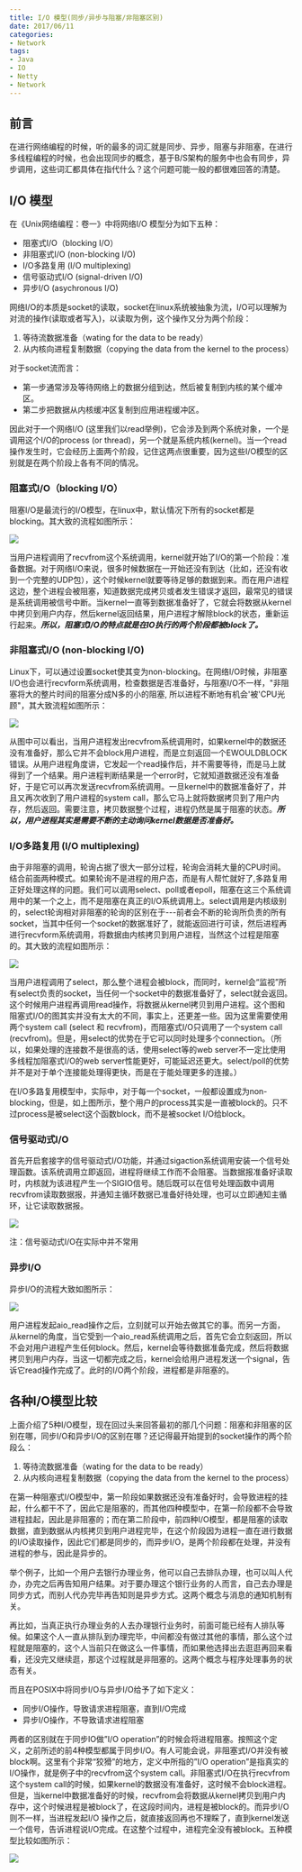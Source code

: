 ```yaml
---
title: I/O 模型(同步/异步与阻塞/非阻塞区别)
date: 2017/06/11
categories:
- Network
tags:
- Java
- IO
- Netty
- Network
---
```


## 前言
在进行网络编程的时候，听的最多的词汇就是同步、异步，阻塞与非阻塞，在进行多线程编程的时候，也会出现同步的概念，基于B/S架构的服务中也会有同步，异步调用，这些词汇都具体在指代什么？这个问题可能一般的都很难回答的清楚。

## I/O 模型
在《Unix网络编程：卷一》中将网络I/O 模型分为如下五种：
+ 阻塞式I/O（blocking I/O）
+ 非阻塞式I/O (non-blocking I/O)
+ I/O多路复用 (I/O multiplexing)
+ 信号驱动式I/O (signal-driven I/O)
+ 异步I/O (asychronous I/O)

网络I/O的本质是socket的读取，socket在linux系统被抽象为流，I/O可以理解为对流的操作(读取或者写入)，以读取为例，这个操作又分为两个阶段：
1. 等待流数据准备（wating for the data to be ready）
2. 从内核向进程复制数据（copying the data from the kernel to the process）

对于socket流而言：
+ 第一步通常涉及等待网络上的数据分组到达，然后被复制到内核的某个缓冲区。
+ 第二步把数据从内核缓冲区复制到应用进程缓冲区。

因此对于一个网络I/O (这里我们以read举例)，它会涉及到两个系统对象，一个是调用这个I/O的process (or thread)，另一个就是系统内核(kernel)。当一个read操作发生时，它会经历上面两个阶段，记住这两点很重要，因为这些I/O模型的区别就是在两个阶段上各有不同的情况。

<!--more-->

### 阻塞式I/O（blocking I/O）
阻塞I/O是最流行的I/O模型，在linux中，默认情况下所有的socket都是blocking。其大致的流程如图所示：

![](/images/2017-06/io_blocking_io.png)

当用户进程调用了recvfrom这个系统调用，kernel就开始了I/O的第一个阶段：准备数据。对于网络I/O来说，很多时候数据在一开始还没有到达（比如，还没有收到一个完整的UDP包），这个时候kernel就要等待足够的数据到来。而在用户进程这边，整个进程会被阻塞，知道数据完成拷贝或者发生错误才返回，最常见的错误是系统调用被信号中断。当kernel一直等到数据准备好了，它就会将数据从kernel中拷贝到用户内存，然后kernel返回结果，用户进程才解除block的状态，重新运行起来。***所以，阻塞式I/O的特点就是在IO执行的两个阶段都被block了。***

### 非阻塞式I/O (non-blocking I/O)
Linux下，可以通过设置socket使其变为non-blocking。在网络I/O时候，非阻塞I/O也会进行recvform系统调用，检查数据是否准备好，与阻塞I/O不一样，"非阻塞将大的整片时间的阻塞分成N多的小的阻塞, 所以进程不断地有机会'被'CPU光顾"，其大致流程如图所示：

![](/images/2017-06/io_nonblocking_io.png)

从图中可以看出，当用户进程发出recvfrom系统调用时，如果kernel中的数据还没有准备好，那么它并不会block用户进程，而是立刻返回一个EWOULDBLOCK错误。从用户进程角度讲，它发起一个read操作后，并不需要等待，而是马上就得到了一个结果。用户进程判断结果是一个error时，它就知道数据还没有准备好，于是它可以再次发送recvfrom系统调用。一旦kernel中的数据准备好了，并且又再次收到了用户进程的system call，那么它马上就将数据拷贝到了用户内存，然后返回。需要注意，拷贝数据整个过程，进程仍然是属于阻塞的状态。***所以，用户进程其实是需要不断的主动询问kernel数据是否准备好。***

### I/O多路复用 (I/O multiplexing)
由于非阻塞的调用，轮询占据了很大一部分过程，轮询会消耗大量的CPU时间。结合前面两种模式。如果轮询不是进程的用户态，而是有人帮忙就好了,多路复用正好处理这样的问题。我们可以调用select、poll或者epoll，阻塞在这三个系统调用中的某一个之上，而不是阻塞在真正的I/O系统调用上。select调用是内核级别的，select轮询相对非阻塞的轮询的区别在于---前者会不断的轮询所负责的所有socket，当其中任何一个socket的数据准好了，就能返回进行可读，然后进程再进行recvform系统调用，将数据由内核拷贝到用户进程，当然这个过程是阻塞的。其大致的流程如图所示：

![](/images/2017-06/io_io_multiplexing.png)

当用户进程调用了select，那么整个进程会被block，而同时，kernel会“监视”所有select负责的socket，当任何一个socket中的数据准备好了，select就会返回。这个时候用户进程再调用read操作，将数据从kernel拷贝到用户进程。这个图和阻塞式I/O的图其实并没有太大的不同，事实上，还更差一些。因为这里需要使用两个system call (select 和 recvfrom)，而阻塞式I/O只调用了一个system call (recvfrom)。但是，用select的优势在于它可以同时处理多个connection。（所以，如果处理的连接数不是很高的话，使用select等的web server不一定比使用多线程加阻塞式I/O的web server性能更好，可能延迟还更大。select/poll的优势并不是对于单个连接能处理得更快，而是在于能处理更多的连接。）

在I/O多路复用模型中，实际中，对于每一个socket，一般都设置成为non-blocking，但是，如上图所示，整个用户的process其实是一直被block的。只不过process是被select这个函数block，而不是被socket I/O给block。

### 信号驱动式I/O
首先开启套接字的信号驱动式I/O功能，并通过sigaction系统调用安装一个信号处理函数。该系统调用立即返回，进程将继续工作而不会阻塞。当数据报准备好读取时，内核就为该进程产生一个SIGIO信号。随后既可以在信号处理函数中调用recvfrom读取数据报，并通知主循环数据已准备好待处理，也可以立即通知主循环，让它读取数据报。

![](/images/2017-06/io_signal_io.png)

注：信号驱动式I/O在实际中并不常用

### 异步I/O
异步I/O的流程大致如图所示：

![](/images/2017-06/io_aio_io.png)

用户进程发起aio_read操作之后，立刻就可以开始去做其它的事。而另一方面，从kernel的角度，当它受到一个aio_read系统调用之后，首先它会立刻返回，所以不会对用户进程产生任何block。然后，kernel会等待数据准备完成，然后将数据拷贝到用户内存，当这一切都完成之后，kernel会给用户进程发送一个signal，告诉它read操作完成了。此时的I/O两个阶段，进程都是非阻塞的。

## 各种I/O模型比较
上面介绍了5种I/O模型，现在回过头来回答最初的那几个问题：阻塞和非阻塞的区别在哪，同步I/O和异步I/O的区别在哪？还记得最开始提到的socket操作的两个阶段么：
1. 等待流数据准备（wating for the data to be ready）
2. 从内核向进程复制数据（copying the data from the kernel to the process）

在第一种阻塞式I/O模型中，第一阶段如果数据还没有准备好时，会导致进程的挂起，什么都干不了，因此它是阻塞的，而其他四种模型中，在第一阶段都不会导致进程挂起，因此是非阻塞的；而在第二阶段中，前四种I/O模型，都是阻塞的读取数据，直到数据从内核拷贝到用户进程完毕，在这个阶段因为进程一直在进行数据的I/O读取操作，因此它们都是同步的，而异步I/O，是两个阶段都在处理，并没有进程的参与，因此是异步的。

举个例子，比如一个用户去银行办理业务，他可以自己去排队办理，也可以叫人代办，办完之后再告知用户结果。对于要办理这个银行业务的人而言，自己去办理是同步方式，而别人代办完毕再告知则是异步方式。这两个概念与消息的通知机制有关。

再比如，当真正执行办理业务的人去办理银行业务时，前面可能已经有人排队等候。如果这个人一直从排队到办理完毕，中间都没有做过其他的事情，那么这个过程就是阻塞的，这个人当前只在做这么一件事情，而如果他选择出去逛逛再回来看看，还没完又继续逛，那这个过程就是非阻塞的。这两个概念与程序处理事务的状态有关。

而且在POSIX中将同步I/O与异步I/O给予了如下定义：
+ 同步I/O操作，导致请求进程阻塞，直到I/O完成
+ 异步I/O操作，不导致请求进程阻塞

两者的区别就在于同步IO做”I/O operation”的时候会将进程阻塞。按照这个定义，之前所述的前4种模型都属于同步I/O。有人可能会说，非阻塞式I/O并没有被block啊。这里有个非常“狡猾”的地方，定义中所指的”I/O operation”是指真实的I/O操作，就是例子中的recvfrom这个system call。非阻塞式I/O在执行recvfrom这个system call的时候，如果kernel的数据没有准备好，这时候不会block进程。但是，当kernel中数据准备好的时候，recvfrom会将数据从kernel拷贝到用户内存中，这个时候进程是被block了，在这段时间内，进程是被block的。而异步I/O则不一样，当进程发起I/O 操作之后，就直接返回再也不理睬了，直到kernel发送一个信号，告诉进程说I/O完成。在这整个过程中，进程完全没有被block。五种模型比较如图所示：

![](/images/2017-06/io_compare.png)




